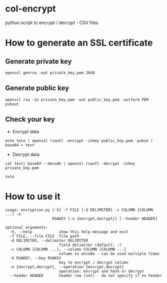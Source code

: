 # col-encrypt
python script to encrypt / decrypt - CSV files

# How to generate an SSL certificate
## Generate private key
`openssl genrsa -out private_key.pem 2048`

## Generate public key
`openssl rsa -in private_key.pem -out public_key.pem -outform PEM -pubout`

## Check your key 
- Encrypt data

`echo toto | openssl rsautl -encrypt -inkey public_key.pem -pubin | base64 > test`

- Decrypt data

`cat test| base64 --decode | openssl rsautl -decrypt -inkey private_key.pem`

`toto`

# How to use it
```
usage: encryption.py [-h] -f FILE [-d DELIMITER] -c COLUMN [COLUMN ...] -k
                     RSAKEY [-o {encrypt,decrypt}] [--header HEADER]

optional arguments:
  -h, --help            show this help message and exit
  -f FILE, --file FILE  file path
  -d DELIMITER, --delimiter DELIMITER
                        field delimiter (default: :)
  -c COLUMN [COLUMN ...], --column COLUMN [COLUMN ...]
                        column to encode - can be used multiple times
  -k RSAKEY, --key RSAKEY
                        key to encrypt / decrypt column
  -o {encrypt,decrypt}, --operation {encrypt,decrypt}
                        operation: encrypt and hash or decrypt
  --header HEADER       header row (int) - do not specify if no header
```
